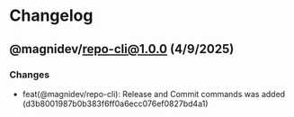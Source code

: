 # Changelog

## @magnidev/repo-cli@1.0.0 (4/9/2025)

### Changes

- feat(@magnidev/repo-cli): Release and Commit commands was added (d3b8001987b0b383f6ff0a6ecc076ef0827bd4a1)
